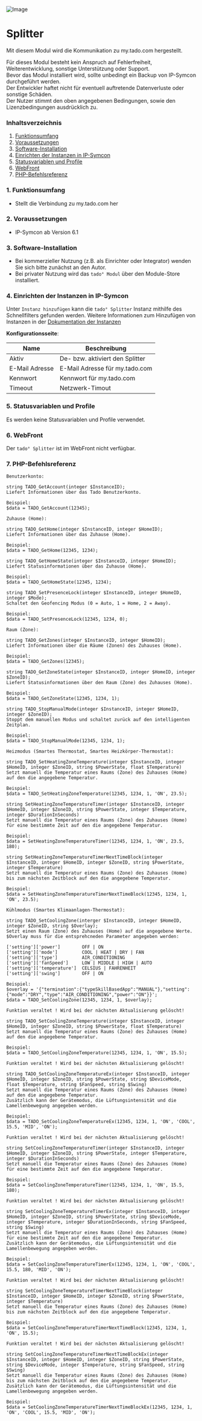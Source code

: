 ![Image](../imgs/tado_logo.png)

# Splitter

Mit diesem Modul wird die Kommunikation zu my.tado.com hergestellt. 

Für dieses Modul besteht kein Anspruch auf Fehlerfreiheit, Weiterentwicklung, sonstige Unterstützung oder Support.  
Bevor das Modul installiert wird, sollte unbedingt ein Backup von IP-Symcon durchgeführt werden.  
Der Entwickler haftet nicht für eventuell auftretende Datenverluste oder sonstige Schäden.  
Der Nutzer stimmt den oben angegebenen Bedingungen, sowie den Lizenzbedingungen ausdrücklich zu.  

### Inhaltsverzeichnis

1. [Funktionsumfang](#1-funktionsumfang)
2. [Voraussetzungen](#2-voraussetzungen)
3. [Software-Installation](#3-software-installation)
4. [Einrichten der Instanzen in IP-Symcon](#4-einrichten-der-instanzen-in-ip-symcon)
5. [Statusvariablen und Profile](#5-statusvariablen-und-profile)
6. [WebFront](#6-webfront)
7. [PHP-Befehlsreferenz](#7-php-befehlsreferenz)

### 1. Funktionsumfang

* Stellt die Verbindung zu my.tado.com her

### 2. Voraussetzungen

- IP-Symcon ab Version 6.1

### 3. Software-Installation

* Bei kommerzieller Nutzung (z.B. als Einrichter oder Integrator) wenden Sie sich bitte zunächst an den Autor.
* Bei privater Nutzung wird das `tado° Modul` über den Module-Store installiert.

### 4. Einrichten der Instanzen in IP-Symcon

Unter `Instanz hinzufügen` kann die `tado° Splitter` Instanz mithilfe des Schnellfilters gefunden werden.
Weitere Informationen zum Hinzufügen von Instanzen in der [Dokumentation der Instanzen](https://www.symcon.de/service/dokumentation/konzepte/instanzen/#Instanz_hinzufügen)  

__Konfigurationsseite__:

| Name           | Beschreibung                    |
|----------------|---------------------------------|
| Aktiv          | De- bzw. aktiviert den Splitter |
| E-Mail Adresse | E-Mail Adresse für my.tado.com  |
| Kennwort       | Kennwort für my.tado.com        |
| Timeout        | Netzwerk-Timout                 |

### 5. Statusvariablen und Profile

Es werden keine Statusvariablen und Profile verwendet.  

### 6. WebFront

Der `tado° Splitter` ist im WebFront nicht verfügbar.

### 7. PHP-Befehlsreferenz

```text
Benutzerkonto:  
```

```text
string TADO_GetAccount(integer $InstanceID);  
Liefert Informationen über das Tado Benutzerkonto.

Beispiel:
$data = TADO_GetAccount(12345);
```

```text
Zuhause (Home):  
```

```text
string TADO_GetHome(integer $InstanceID, integer $HomeID);  
Liefert Informationen über das Zuhause (Home).

Beispiel:
$data = TADO_GetHome(12345, 1234);  
```

```text
string TADO_GetHomeState(integer $InstanceID, integer $HomeID);  
Liefert Statusinformationen über das Zuhause (Home).

Beispiel:
$data = TADO_GetHomeState(12345, 1234);  
```

```text
string TADO_SetPresenceLock(integer $InstanceID, integer $HomeID, integer $Mode);  
Schaltet den Geofencing Modus (0 = Auto, 1 = Home, 2 = Away).

Beispiel:
$data = TADO_SetPresenceLock(12345, 1234, 0);
```

```text
Raum (Zone):  
```

```text
string TADO_GetZones(integer $InstanceID, integer $HomeID);  
Liefert Informationen über die Räume (Zonen) des Zuhauses (Home).

Beispiel:
$data = TADO_GetZones(12345);  
```

```text
string TADO_GetZoneState(integer $InstanceID, integer $HomeID, integer $ZoneID);  
Liefert Statusinformationen über den Raum (Zone) des Zuhauses (Home).

Beispiel:
$data = TADO_GetZoneState(12345, 1234, 1);  
```

```text
string TADO_StopManualMode(integer $InstanceID, integer $HomeID, integer $ZoneID);  
Stoppt dem manuellen Modus und schaltet zurück auf den intelligenten Zeitplan.

Beispiel:
$data = TADO_StopManualMode(12345, 1234, 1); 
```  

```text
Heizmodus (Smartes Thermostat, Smartes Heizkörper-Thermostat):  
```

```text
string TADO_SetHeatingZoneTemperature(integer $InstanceID, integer $HomeID, integer $ZoneID, string $PowerState, float $Temperature)  
Setzt manuell die Temperatur eines Raums (Zone) des Zuhauses (Home) auf den die angegebene Temperatur.

Beispiel:
$data = TADO_SetHeatingZoneTemperature(12345, 1234, 1, 'ON', 23.5);
```

```text
string SetHeatingZoneTemperatureTimer(integer $InstanceID, integer $HomeID, integer $ZoneID, string $PowerState, integer $Temperature, integer $DurationInSeconds) 
Setzt manuell die Temperatur eines Raums (Zone) des Zuhauses (Home) für eine bestimmte Zeit auf den die angegebene Temperatur.

Beispiel:
$data = SetHeatingZoneTemperatureTimer(12345, 1234, 1, 'ON', 23.5, 180);
```

```text
string SetHeatingZoneTemperatureTimerNextTimeBlock(integer $InstanceID, integer $HomeID, integer $ZoneID, string $PowerState, integer $Temperature)
Setzt manuell die Temperatur eines Raums (Zone) des Zuhauses (Home)  bis zum nächsten Zeitblock auf den die angegebene Temperatur.

Beispiel:
$data = SetHeatingZoneTemperatureTimerNextTimeBlock(12345, 1234, 1, 'ON', 23.5);
```

```text
Kühlmodus (Smartes Klimaanlagen-Thermostat):  
```  

```text
string TADO_SetCoolingZone(interger $InstanceID, integer $HomeID, integer $ZoneID, string $Overlay);
Setzt einen Raum (Zone) des Zuhauses (Home) auf die angegebene Werte.
$Overlay muss für die entsprehcneden Parameter angegeben werden:

['setting']['power']        OFF | ON
['setting']['mode']         COOL | HEAT | DRY | FAN
['setting']['type']         AIR_CONDITIONING
['setting']['fanSpeed']     LOW | MIDDLE | HIGH | AUTO
['setting']['temperature']  CELSIUS | FAHRENHEIT
['setting']['swing']        OFF | ON
     
Beispiel:
$overlay = '{"termination":{"typeSkillBasedApp":"MANUAL"},"setting":{"mode":"DRY","type":"AIR_CONDITIONING","power":"ON"}}';
$data = TADO_SetCoolingZone(12345, 1234, 1, $overlay);
```

```text
Funktion veraltet ! Wird bei der nächsten Aktualisierung gelöscht!

string TADO_SetCoolingZoneTemperature(integer $InstanceID, integer $HomeID, integer $ZoneID, string $PowerState, float $Temperature)  
Setzt manuell die Temperatur eines Raums (Zone) des Zuhauses (Home) auf den die angegebene Temperatur.

Beispiel:
$data = TADO_SetCoolingZoneTemperature(12345, 1234, 1, 'ON', 15.5);
```

```text
Funktion veraltet ! Wird bei der nächsten Aktualisierung gelöscht!

string TADO_SetCoolingZoneTemperatureEx(integer $InstanceID, integer $HomeID, integer $ZoneID, string $PowerState, string $DeviceMode, float $Temperature, string $FanSpeed, string $Swing)  
Setzt manuell die Temperatur eines Raums (Zone) des Zuhauses (Home) auf den die angegebene Temperatur.
Zusätzlich kann der Gerätemodus, die Lüftungsintensität und die Lamellenbewegung angegeben werden.

Beispiel:
$data = TADO_SetCoolingZoneTemperatureEx(12345, 1234, 1, 'ON', 'COOL', 15.5, 'MID', 'ON');
```

```text
Funktion veraltet ! Wird bei der nächsten Aktualisierung gelöscht!

string SetCoolingZoneTemperatureTimer(integer $InstanceID, integer $HomeID, integer $ZoneID, string $PowerState, integer $Temperature, integer $DurationInSeconds) 
Setzt manuell die Temperatur eines Raums (Zone) des Zuhauses (Home) für eine bestimmte Zeit auf den die angegebene Temperatur.

Beispiel:
$data = SetCoolingZoneTemperatureTimer(12345, 1234, 1, 'ON', 15.5, 180);
```

```text
Funktion veraltet ! Wird bei der nächsten Aktualisierung gelöscht!

string SetCoolingZoneTemperatureTimerEx(integer $InstanceID, integer $HomeID, integer $ZoneID, string $PowerState, string $DeviceMode, integer $Temperature, integer $DurationInSeconds, string $FanSpeed, string $Swing) 
Setzt manuell die Temperatur eines Raums (Zone) des Zuhauses (Home) für eine bestimmte Zeit auf den die angegebene Temperatur.
Zusätzlich kann der Gerätemodus, die Lüftungsintensität und die Lamellenbewegung angegeben werden.

Beispiel:
$data = SetCoolingZoneTemperatureTimerEx(12345, 1234, 1, 'ON', 'COOL', 15.5, 180, 'MID', 'ON');
```

```text
Funktion veraltet ! Wird bei der nächsten Aktualisierung gelöscht!

string SetCoolingZoneTemperatureTimerNextTimeBlock(integer $InstanceID, integer $HomeID, integer $ZoneID, string $PowerState, integer $Temperature)
Setzt manuell die Temperatur eines Raums (Zone) des Zuhauses (Home)  bis zum nächsten Zeitblock auf den die angegebene Temperatur.

Beispiel:
$data = SetCoolingZoneTemperatureTimerNextTimeBlock(12345, 1234, 1, 'ON', 15.5);
```

```text
Funktion veraltet ! Wird bei der nächsten Aktualisierung gelöscht!

string SetCoolingZoneTemperatureTimerNextTimeBlockEx(integer $InstanceID, integer $HomeID, integer $ZoneID, string $PowerState, string $DeviceMode, integer $Temperature, string $FanSpeed, string $Swing)
Setzt manuell die Temperatur eines Raums (Zone) des Zuhauses (Home)  bis zum nächsten Zeitblock auf den die angegebene Temperatur.
Zusätzlich kann der Gerätemodus, die Lüftungsintensität und die Lamellenbewegung angegeben werden.

Beispiel:
$data = SetCoolingZoneTemperatureTimerNextTimeBlockEx(12345, 1234, 1, 'ON', 'COOL', 15.5, 'MID', 'ON');
```